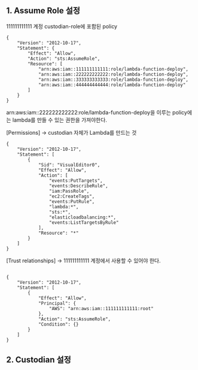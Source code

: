 ## 1. Assume Role 설정

111111111111 계정 custodian-role에 포함된 policy

```
{
    "Version": "2012-10-17",
    "Statement": {
        "Effect": "Allow",
        "Action": "sts:AssumeRole",
        "Resource": [
            "arn:aws:iam::111111111111:role/lambda-function-deploy",
            "arn:aws:iam::222222222222:role/lambda-function-deploy",
            "arn:aws:iam::333333333333:role/lambda-function-deploy",
            "arn:aws:iam::444444444444:role/lambda-function-deploy"
        ]
    }
}
```

arn:aws:iam::222222222222:role/lambda-function-deploy을 이루는 policy에는 lambda를 만들 수 있는 권한을 가져야한다.

[Permissions] -> custodian 자체가 Lambda를 만드는 것
```
{
    "Version": "2012-10-17",
    "Statement": [
        {
            "Sid": "VisualEditor0",
            "Effect": "Allow",
            "Action": [
                "events:PutTargets",
                "events:DescribeRule",
                "iam:PassRole",
                "ec2:CreateTags",
                "events:PutRule",
                "lambda:*",
                "sts:*",
                "elasticloadbalancing:*",
                "events:ListTargetsByRule"
            ],
            "Resource": "*"
        }
    ]
}
```

[Trust relationships] -> 111111111111 계정에서 사용할 수 있어야 한다.
```

{
    "Version": "2012-10-17",
    "Statement": [
        {
            "Effect": "Allow",
            "Principal": {
                "AWS": "arn:aws:iam::111111111111:root"
            },
            "Action": "sts:AssumeRole",
            "Condition": {}
        }
    ]
}
```

## 2. Custodian 설정


